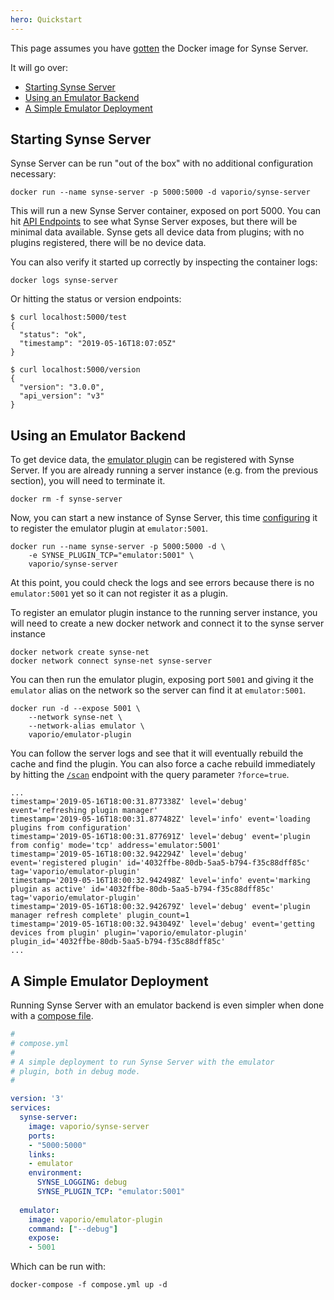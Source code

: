 ```yaml
---
hero: Quickstart 
---
```


This page assumes you have [gotten](getting.md#docker) the Docker image for Synse Server.

It will go over:

- [Starting Synse Server](#starting-synse-server)
- [Using an Emulator Backend](#using-an-emulator-backend)
- [A Simple Emulator Deployment](#a-simple-emulator-deployment)

## Starting Synse Server

Synse Server can be run "out of the box" with no additional configuration necessary:

```
docker run --name synse-server -p 5000:5000 -d vaporio/synse-server
```

This will run a new Synse Server container, exposed on port 5000. You can hit [API Endpoints](../api.v3.md)
to see what Synse Server exposes, but there will be minimal data available. Synse gets
all device data from plugins; with no plugins registered, there will be no device data.

You can also verify it started up correctly by inspecting the container logs:

```
docker logs synse-server
```

Or hitting the status or version endpoints:

```console
$ curl localhost:5000/test
{
  "status": "ok",
  "timestamp": "2019-05-16T18:07:05Z"
}

$ curl localhost:5000/version
{
  "version": "3.0.0",
  "api_version": "v3"
}
```

## Using an Emulator Backend

To get device data, the [emulator plugin](https://github.com/vapor-ware/synse-emulator-plugin) can be
registered with Synse Server. If you are already running a server instance (e.g. from the previous
section), you will need to terminate it.

```
docker rm -f synse-server
```

Now, you can start a new instance of Synse Server, this time [configuring](configuration.md) it
to register the emulator plugin at `emulator:5001`.

```
docker run --name synse-server -p 5000:5000 -d \
    -e SYNSE_PLUGIN_TCP="emulator:5001" \
    vaporio/synse-server
```

At this point, you could check the logs and see errors because there is no `emulator:5001` yet
so it can not register it as a plugin.

To register an emulator plugin instance to the running server instance, you will need to create
a new docker network and connect it to the synse server instance

```
docker network create synse-net
docker network connect synse-net synse-server
```

You can then run the emulator plugin, exposing port `5001` and giving it the `emulator` alias
on the network so the server can find it at `emulator:5001`.

```
docker run -d --expose 5001 \
    --network synse-net \
    --network-alias emulator \
    vaporio/emulator-plugin
```

You can follow the server logs and see that it will eventually rebuild the cache and find the
plugin. You can also force a cache rebuild immediately by hitting the [`/scan`](../api.v3.md#scan)
endpoint with the query parameter `?force=true`.

```
...
timestamp='2019-05-16T18:00:31.877338Z' level='debug' event='refreshing plugin manager'
timestamp='2019-05-16T18:00:31.877482Z' level='info' event='loading plugins from configuration'
timestamp='2019-05-16T18:00:31.877691Z' level='debug' event='plugin from config' mode='tcp' address='emulator:5001'
timestamp='2019-05-16T18:00:32.942294Z' level='debug' event='registered plugin' id='4032ffbe-80db-5aa5-b794-f35c88dff85c' tag='vaporio/emulator-plugin'
timestamp='2019-05-16T18:00:32.942498Z' level='info' event='marking plugin as active' id='4032ffbe-80db-5aa5-b794-f35c88dff85c' tag='vaporio/emulator-plugin'
timestamp='2019-05-16T18:00:32.942679Z' level='debug' event='plugin manager refresh complete' plugin_count=1
timestamp='2019-05-16T18:00:32.943049Z' level='debug' event='getting devices from plugin' plugin='vaporio/emulator-plugin' plugin_id='4032ffbe-80db-5aa5-b794-f35c88dff85c'
...
``` 

## A Simple Emulator Deployment

Running Synse Server with an emulator backend is even simpler when done with a [compose file](https://docs.docker.com/compose).

```yaml
# 
# compose.yml
#
# A simple deployment to run Synse Server with the emulator
# plugin, both in debug mode.
#

version: '3'
services:
  synse-server:
    image: vaporio/synse-server
    ports:
    - "5000:5000"
    links:
    - emulator
    environment:
      SYNSE_LOGGING: debug
      SYNSE_PLUGIN_TCP: "emulator:5001"
  
  emulator:
    image: vaporio/emulator-plugin
    command: ["--debug"]
    expose:
    - 5001
```

Which can be run with:

```
docker-compose -f compose.yml up -d
```